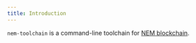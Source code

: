 ```yaml
---
title: Introduction
---
```


`nem-toolchain` is a command-line toolchain for [NEM blockchain](https://nem.io).

